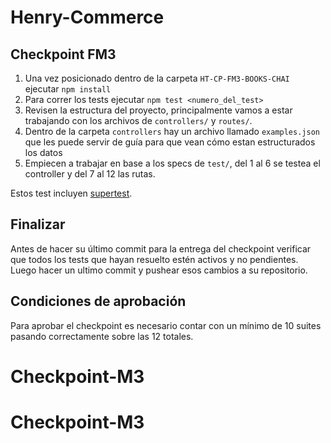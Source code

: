 # Henry-Commerce

## Checkpoint FM3

1. Una vez posicionado dentro de la carpeta `HT-CP-FM3-BOOKS-CHAI` ejecutar `npm install`
2. Para correr los tests ejecutar `npm test <numero_del_test>`
3. Revisen la estructura del proyecto, principalmente vamos a estar trabajando con los archivos de `controllers/` y `routes/`.
4. Dentro de la carpeta `controllers` hay un archivo llamado `examples.json` que les puede servir de guía para que vean cómo estan estructurados los datos
5. Empiecen a trabajar en base a los specs de `test/`, del 1 al 6 se testea el controller y del 7 al 12 las rutas.

Estos test incluyen [supertest](https://github.com/visionmedia/supertest).

## Finalizar

Antes de hacer su último commit para la entrega del checkpoint verificar que todos los tests que hayan resuelto estén activos y no pendientes. Luego hacer un ultimo commit y pushear esos cambios a su repositorio.

## Condiciones de aprobación

Para aprobar el checkpoint es necesario contar con un mínimo de 10 suites pasando correctamente sobre las 12 totales.
# Checkpoint-M3
# Checkpoint-M3
